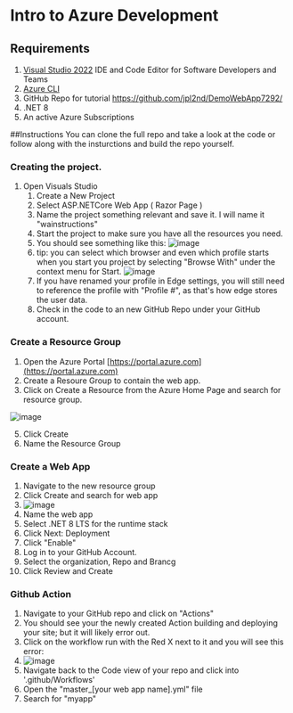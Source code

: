 # Intro to Azure Development
## Requirements 
1. [Visual Studio 2022](https://visualstudio.microsoft.com/) IDE and Code Editor for Software Developers and Teams
2. [Azure CLI](https://learn.microsoft.com/en-us/cli/azure/install-azure-cli-windows?tabs=azure-cli)
3. GitHub Repo for tutorial https://github.com/jpl2nd/DemoWebApp7292/
4. .NET 8
5. An active Azure Subscriptions

##Instructions
You can clone the full repo and take a look at the code or follow along with the insturctions and build the repo yourself. 

### Creating the project. 
1. Open Visuals Studio
    1. Create a New Project
    2. Select ASP.NETCore Web App ( Razor Page )
    3. Name the project something relevant and save it. I will name it "wainstructions"
    4. Start the project to make sure you have all the resources you need.
    5. You should see something like this: ![image](https://github.com/user-attachments/assets/0c413e49-d6ad-4a7e-b728-6320ce963ca5)
    6. tip: you can select which browser and even which profile starts when you start you project by selecting "Browse With" under the context menu for Start. ![image](https://github.com/user-attachments/assets/6763b555-716b-493c-9364-9ec1318ffda0)
    7. If you have renamed your profile in Edge settings, you will still need to reference the profile with "Profile #", as that's how edge stores the user data.
    8. Check in the code to an new GitHub Repo under your GitHub account. 

### Create a Resource Group
1. Open the Azure Portal [https://portal.azure.com](https://portal.azure.com)
2. Create a Resoure Group to contain the web app.
  3. Click on Create a Resource from the Azure Home Page and search for resource group.
 
 ![image](https://github.com/user-attachments/assets/93b7d877-7f7c-4bb6-a800-b4035ab026dc) 

  5. Click Create 
  6. Name the Resource Group

### Create a Web App
1. Navigate to the new resource group
2. Click Create and search for web app
3.   ![image](https://github.com/user-attachments/assets/19704606-74f6-440f-bea4-ebd5e2c01c60)
4.   Name the web app
5.   Select .NET 8 LTS for the runtime stack
6.   Click Next: Deployment
7.   Click "Enable"
8.   Log in to your GitHub Account.
9.   Select the organization, Repo and Brancg
10.   Click Review and Create

### Github Action
1. Navigate to your GitHub repo and click on "Actions"
2. You should see your the newly created Action building and deploying your site; but it will likely error out.
3. Click on the workflow run with the Red X next to it and you will see this error:
4. ![image](https://github.com/user-attachments/assets/4285f111-5ddc-4bc8-ae54-a8bb841588a6)
5. Navigate back to the Code view of your repo and click into '.github/Workflows'
6. Open the "master_[your web app name].yml" file
7. Search for "myapp" 




  
